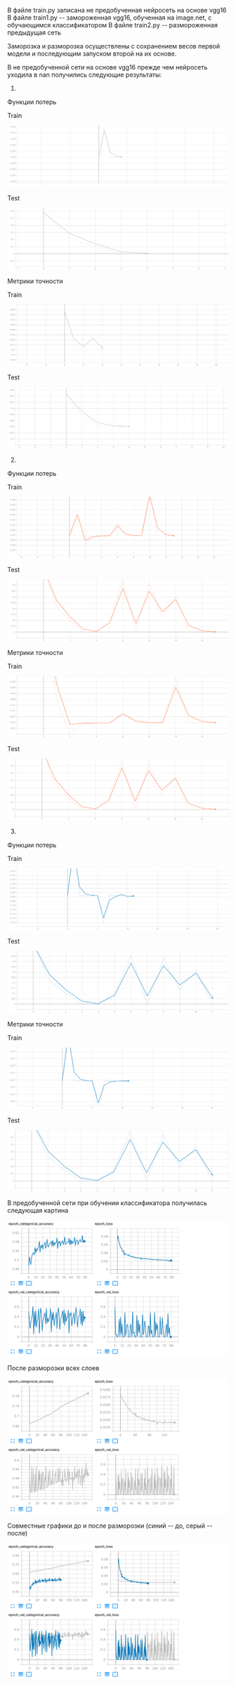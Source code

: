 В файле train.py записана не предобученная нейросеть на основе vgg16 
В файле train1.py -- замороженная vgg16, обученная на image.net, с обучающимся классификатором
В файле train2.py -- размороженная предыдущая сеть

Заморозка и разморозка осуществлены с сохранением весов первой модели и последующим запуском второй на их основе.



В не предобученной сети на основе vgg16 прежде чем нейросеть уходила в nan получились следующие результаты:

1)

Функции потерь 

Train

![Image alt](https://github.com/samsdimko/SMOMI3/blob/master/Train_loss_1.png)

Test

![Image alt](https://github.com/samsdimko/SMOMI3/blob/master/Test_loss_1.png)

Метрики точности

Train

![Image alt](https://github.com/samsdimko/SMOMI3/blob/master/Train_acc_1.png)

Test

![Image alt](https://github.com/samsdimko/SMOMI3/blob/master/Test_acc_1.png)

2)

Функции потерь 

Train

![Image alt](https://github.com/samsdimko/SMOMI3/blob/master/Train_loss_2.png)

Test

![Image alt](https://github.com/samsdimko/SMOMI3/blob/master/Test_loss_2.png)

Метрики точности

Train

![Image alt](https://github.com/samsdimko/SMOMI3/blob/master/Train_acc_2.png)

Test

![Image alt](https://github.com/samsdimko/SMOMI3/blob/master/Test_acc_2.png)

3)

Функции потерь 

Train

![Image alt](https://github.com/samsdimko/SMOMI3/blob/master/Train_loss_3.png)

Test

![Image alt](https://github.com/samsdimko/SMOMI3/blob/master/Test_loss_3.png)

Метрики точности

Train

![Image alt](https://github.com/samsdimko/SMOMI3/blob/master/Train_acc_3.png)

Test

![Image alt](https://github.com/samsdimko/SMOMI3/blob/master/Test_acc_3.png)



В предобученной сети при обучении классификатора получилась следующая картина

![Image alt](https://github.com/samsdimko/SMOMI3/blob/master/Frozen.png)

После разморозки всех слоев

![Image alt](https://github.com/samsdimko/SMOMI3/blob/master/Unfrozen.png)

Совместные графики до и после разморозки (синий -- до, серый -- после)

![Image alt](https://github.com/samsdimko/SMOMI3/blob/master/Together.png)